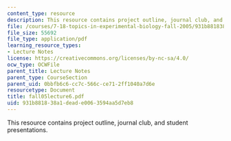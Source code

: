 ```yaml
---
content_type: resource
description: This resource contains project outline, journal club, and student presentations.
file: /courses/7-18-topics-in-experimental-biology-fall-2005/931b881838a1deade0063594aa5d7eb8_fall05lecture6.pdf
file_size: 55692
file_type: application/pdf
learning_resource_types:
- Lecture Notes
license: https://creativecommons.org/licenses/by-nc-sa/4.0/
ocw_type: OCWFile
parent_title: Lecture Notes
parent_type: CourseSection
parent_uid: 0bbfb6c6-cc7c-566c-ce71-2ff1040a7d6e
resourcetype: Document
title: fall05lecture6.pdf
uid: 931b8818-38a1-dead-e006-3594aa5d7eb8
---
```

This resource contains project outline, journal club, and student presentations.